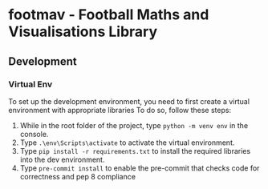 # footmav - Football Maths and Visualisations Library

## Development

### Virtual Env

To set up the development environment, you need to first create a virtual environment with appropriate libraries
To do so, follow these steps:

1. While in the root folder of the project, type `python -m venv env` in the console.
2. Type `.\env\Scripts\activate` to activate the virtual environment.
3. Type `pip install -r requirements.txt` to install the required libraries into the dev environment.
4. Type `pre-commit install` to enable the pre-commit that checks code for correctness and pep 8 compliance
